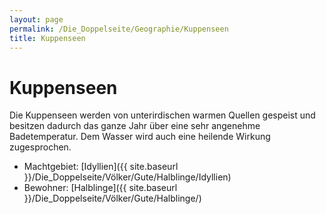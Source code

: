 ```yaml
---
layout: page
permalink: /Die_Doppelseite/Geographie/Kuppenseen
title: Kuppenseen
---
```


# Kuppenseen

Die Kuppenseen werden von unterirdischen warmen Quellen gespeist und besitzen dadurch das ganze Jahr über eine sehr angenehme Badetemperatur. Dem Wasser wird auch eine heilende Wirkung zugesprochen.

- Machtgebiet: [Idyllien]({{ site.baseurl }}/Die_Doppelseite/Völker/Gute/Halblinge/Idyllien)
- Bewohner: [Halblinge]({{ site.baseurl }}/Die_Doppelseite/Völker/Gute/Halblinge/)

